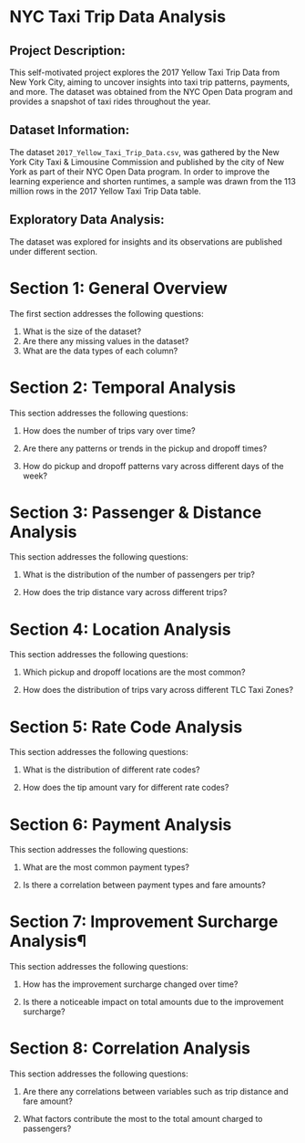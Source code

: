 # NYC Taxi Trip Data Analysis

## Project Description:

This self-motivated project explores the 2017 Yellow Taxi Trip Data from New York City, aiming to uncover insights into taxi trip patterns, payments, and more. The dataset was obtained from the NYC Open Data program and provides a snapshot of taxi rides throughout the year.

## Dataset Information:
The dataset `2017_Yellow_Taxi_Trip_Data.csv`, was gathered by the New York City Taxi & Limousine Commission and published by the city of New York as part of their NYC Open Data program. 
In order to improve the learning experience and shorten runtimes, a sample was drawn from the 113 million rows in the 2017 Yellow Taxi Trip Data table.

## Exploratory Data Analysis:
The dataset was explored for insights and its observations are published under different section. 

# Section 1: General Overview
The first section addresses the following questions:

1. What is the size of the dataset?
2. Are there any missing values in the dataset?
3. What are the data types of each column?

# Section 2: Temporal Analysis
This section addresses the following questions:

1. How does the number of trips vary over time?

2. Are there any patterns or trends in the pickup and dropoff times?

3. How do pickup and dropoff patterns vary across different days of the week?

# Section 3: Passenger & Distance Analysis
This section addresses the following questions:

1. What is the distribution of the number of passengers per trip?

2. How does the trip distance vary across different trips?

# Section 4: Location Analysis
This section addresses the following questions:

1. Which pickup and dropoff locations are the most common?

2. How does the distribution of trips vary across different TLC Taxi Zones?

# Section 5: Rate Code Analysis
This section addresses the following questions:

1. What is the distribution of different rate codes?

2. How does the tip amount vary for different rate codes?

# Section 6: Payment Analysis
This section addresses the following questions:

1. What are the most common payment types?

2. Is there a correlation between payment types and fare amounts?

# Section 7: Improvement Surcharge Analysis¶
This section addresses the following questions:

1. How has the improvement surcharge changed over time?

2. Is there a noticeable impact on total amounts due to the improvement surcharge?

# Section 8: Correlation Analysis
This section addresses the following questions:

1. Are there any correlations between variables such as trip distance and fare amount?

2. What factors contribute the most to the total amount charged to passengers?
